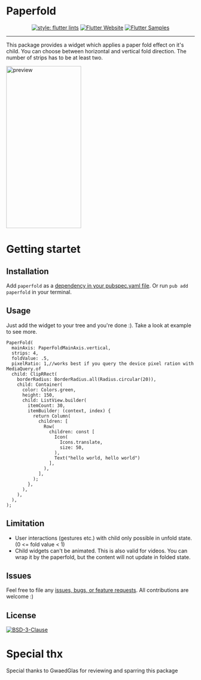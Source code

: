 # Paperfold
<p align="center">
<a href="https://github.com/flutter/packages/tree/master/packages/flutter_lints"><img src="https://img.shields.io/badge/style-flutter_lints-40c4ff.svg" alt="style: flutter lints"></a>
<a href="https://flutter.dev/docs/development/data-and-backend/state-mgmt/options#bloc--rx"><img src="https://img.shields.io/badge/flutter-website-deepskyblue.svg" alt="Flutter Website"></a>
<a href="https://fluttersamples.com"><img src="https://img.shields.io/badge/flutter-samples-teal.svg?longCache=true" alt="Flutter Samples"></a>
</p>

---
<p>This package provides a widget which applies a paper fold effect on it's child. You can choose between horizontal and vertical fold direction. The number of strips has to be at least two.</p>

<img src="paperfold.gif" alt="preview" width="200" height="433" />

# Getting startet

## Installation
Add `paperfold` as a [dependency in your pubspec.yaml file](https://flutter.dev/using-packages/). Or run `pub add paperfold` in your terminal.

## Usage
Just add the widget to your tree and you're done :). Take a look at example to see more.

```
PaperFold(
  mainAxis: PaperFoldMainAxis.vertical,
  strips: 4,
  foldValue: .5,
  pixelRatio: 1,//works best if you query the device pixel ration with MediaQuery.of
  child: ClipRRect(
    borderRadius: BorderRadius.all(Radius.circular(20)),
    child: Container(
      color: Colors.green,
      height: 150,
      child: ListView.builder(
        itemCount: 30,
        itemBuilder: (context, index) {
          return Column(
            children: [
              Row(
                children: const [
                  Icon(
                    Icons.translate,
                    size: 50,
                  ),
                  Text("hello world, hello world")
                ],
              ),
            ],
          );
        },
      ),
    ),
  ),
);
```

## Limitation
- User interactions (gestures etc.) with child only possible in unfold state. (0 <= fold value < 1)
- Child widgets can't be animated. This is also valid for videos. You can wrap it by the paperfold, but the content will not update in folded state.

## Issues
Feel free to file any [issues, bugs, or feature requests](https://github.com/dasRicardo/flutter_paperfold/issues).
All contributions are welcome :)

## License
<a href="https://opensource.org/licenses/BSD-3-Clause"><img src="https://img.shields.io/badge/License-BSD_3--Clause-blue.svg?longCache=true" alt="BSD-3-Clause"></a>

# Special thx
Special thanks to GwaedGlas for reviewing and sparring this package
